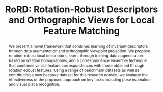 ---
layout: project-page-new
title: "RoRD: Rotation-Robust Descriptors and Orthographic Views for Local Feature Matching"
authors:
  - name: Udit Singh Parihar*
    sup: 1
  - name: Aniket Gujarathi*
    sup: 1
  - name: Kinal Mehta*
    sup: 1
  - name: Satyajit Tourani*
    sup: 1
  - name: Sourav Garg
    sup: 2
  - name: Michael Milford
    sup: 2
  - name: K. Madhava Krishna
    sup: 1
affiliations:
  - name: Robotics Research Center, IIIT Hyderabad
    link: https://robotics.iiit.ac.in
    sup: 1
  - name: QUT Centre for Robotics, Queensland University of Technology (QUT), Australia
    link: #
    sup: 2
permalink: publications/2021/Parihar_RoRD
abstract: "We present a novel framework that combines learning of invariant descriptors through data augmentation and orthographic viewpoint projection. We propose rotation-robust local descriptors, learnt through training data augmentation based on rotation homographies, and a correspondence ensemble technique that combines vanilla feature correspondences with those obtained through rotation-robust features. Using a range of benchmark datasets as well as contributing a new bespoke dataset for this research domain, we evaluate the effectiveness of the proposed approach on key tasks including pose estimation and visual place recognition."
paper: https://uditsinghparihar.github.io/RoRD/
iframe: https://www.youtube.com/embed/4n6_6TMnlOc

---